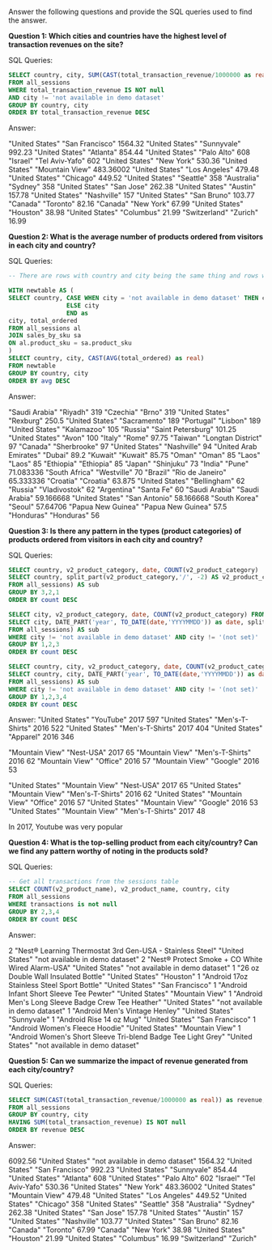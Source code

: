 Answer the following questions and provide the SQL queries used to find the answer.

    
**Question 1: Which cities and countries have the highest level of transaction revenues on the site?**


SQL Queries:

```SQL
SELECT country, city, SUM(CAST(total_transaction_revenue/1000000 as real)) as total_transaction_revenue 
FROM all_sessions 
WHERE total_transaction_revenue IS NOT null
AND city != 'not available in demo dataset'
GROUP BY country, city
ORDER BY total_transaction_revenue DESC
```

Answer:

"United States"	"San Francisco"	1564.32
"United States"	"Sunnyvale"	992.23
"United States"	"Atlanta"	854.44
"United States"	"Palo Alto"	608
"Israel"	"Tel Aviv-Yafo"	602
"United States"	"New York"	530.36
"United States"	"Mountain View"	483.36002
"United States"	"Los Angeles"	479.48
"United States"	"Chicago"	449.52
"United States"	"Seattle"	358
"Australia"	"Sydney"	358
"United States"	"San Jose"	262.38
"United States"	"Austin"	157.78
"United States"	"Nashville"	157
"United States"	"San Bruno"	103.77
"Canada"	"Toronto"	82.16
"Canada"	"New York"	67.99
"United States"	"Houston"	38.98
"United States"	"Columbus"	21.99
"Switzerland"	"Zurich"	16.99

**Question 2: What is the average number of products ordered from visitors in each city and country?**


SQL Queries:

```SQL
-- There are rows with country and city being the same thing and rows with city being null. E.g. Country and City = 'Hong Kong' and Country = 'Hong Kong' and City = 'not available in demo dataset'. This would change the average since they belong to different rows even though they are the same.

WITH newtable AS (
SELECT country, CASE WHEN city = 'not available in demo dataset' THEN country
				ELSE city
				END as
city, total_ordered
FROM all_sessions al
JOIN sales_by_sku sa
ON al.product_sku = sa.product_sku
)
SELECT country, city, CAST(AVG(total_ordered) as real) 
FROM newtable
GROUP BY country, city
ORDER BY avg DESC
```

Answer:

"Saudi Arabia"	"Riyadh"	319
"Czechia"	"Brno"	319
"United States"	"Rexburg"	250.5
"United States"	"Sacramento"	189
"Portugal"	"Lisbon"	189
"United States"	"Kalamazoo"	105
"Russia"	"Saint Petersburg"	101.25
"United States"	"Avon"	100
"Italy"	"Rome"	97.75
"Taiwan"	"Longtan District"	97
"Canada"	"Sherbrooke"	97
"United States"	"Nashville"	94
"United Arab Emirates"	"Dubai"	89.2
"Kuwait"	"Kuwait"	85.75
"Oman"	"Oman"	85
"Laos"	"Laos"	85
"Ethiopia"	"Ethiopia"	85
"Japan"	"Shinjuku"	73
"India"	"Pune"	71.083336
"South Africa"	"Westville"	70
"Brazil"	"Rio de Janeiro"	65.333336
"Croatia"	"Croatia"	63.875
"United States"	"Bellingham"	62
"Russia"	"Vladivostok"	62
"Argentina"	"Santa Fe"	60
"Saudi Arabia"	"Saudi Arabia"	59.166668
"United States"	"San Antonio"	58.166668
"South Korea"	"Seoul"	57.64706
"Papua New Guinea"	"Papua New Guinea"	57.5
"Honduras"	"Honduras"	56

**Question 3: Is there any pattern in the types (product categories) of products ordered from visitors in each city and country?**


SQL Queries:

```SQL
SELECT country, v2_product_category, date, COUNT(v2_product_category)  FROM (
SELECT country, split_part(v2_product_category,'/', -2) AS v2_product_category, DATE_PART('year', TO_DATE(date,'YYYYMMDD')) as date
FROM all_sessions) AS sub
GROUP BY 3,2,1
ORDER BY count DESC
```

```SQL
SELECT city, v2_product_category, date, COUNT(v2_product_category) FROM (
SELECT city, DATE_PART('year', TO_DATE(date,'YYYYMMDD')) as date, split_part(v2_product_category,'/', -2) AS v2_product_category
FROM all_sessions) AS sub
WHERE city != 'not available in demo dataset' AND city != '(not set)'
GROUP BY 1,2,3
ORDER BY count DESC
```

```SQL
SELECT country, city, v2_product_category, date, COUNT(v2_product_category) FROM (
SELECT country, city, DATE_PART('year', TO_DATE(date,'YYYYMMDD')) as date, split_part(v2_product_category,'/', -2) AS v2_product_category
FROM all_sessions) AS sub
WHERE city != 'not available in demo dataset' AND city != '(not set)'
GROUP BY 1,2,3,4
ORDER BY count DESC

```

Answer:
"United States"	"YouTube"	2017	597
"United States"	"Men's-T-Shirts"	2016	522
"United States"	"Men's-T-Shirts"	2017	404
"United States"	"Apparel"	2016	346

"Mountain View"	"Nest-USA"	2017	65
"Mountain View"	"Men's-T-Shirts"	2016	62
"Mountain View"	"Office"	2016	57
"Mountain View"	"Google"	2016	53

"United States"	"Mountain View"	"Nest-USA"	2017	65
"United States"	"Mountain View"	"Men's-T-Shirts"	2016	62
"United States"	"Mountain View"	"Office"	2016	57
"United States"	"Mountain View"	"Google"	2016	53
"United States"	"Mountain View"	"Men's-T-Shirts"	2017	48

In 2017, Youtube was very popular


**Question 4: What is the top-selling product from each city/country? Can we find any pattern worthy of noting in the products sold?**


SQL Queries:

```SQL
-- Get all transactions from the sessions table 
SELECT COUNT(v2_product_name), v2_product_name, country, city 
FROM all_sessions
WHERE transactions is not null
GROUP BY 2,3,4
ORDER BY count DESC
```


Answer:

2	"Nest® Learning Thermostat 3rd Gen-USA - Stainless Steel"	"United States"	"not available in demo dataset"
2	"Nest® Protect Smoke + CO White Wired Alarm-USA"	"United States"	"not available in demo dataset"
1	"26 oz Double Wall Insulated Bottle"	"United States"	"Houston"
1	"Android 17oz Stainless Steel Sport Bottle"	"United States"	"San Francisco"
1	"Android Infant Short Sleeve Tee Pewter"	"United States"	"Mountain View"
1	"Android Men's Long Sleeve Badge Crew Tee Heather"	"United States"	"not available in demo dataset"
1	"Android Men's Vintage Henley"	"United States"	"Sunnyvale"
1	"Android Rise 14 oz Mug"	"United States"	"San Francisco"
1	"Android Women's Fleece Hoodie"	"United States"	"Mountain View"
1	"Android Women's Short Sleeve Tri-blend Badge Tee Light Grey"	"United States"	"not available in demo dataset"





**Question 5: Can we summarize the impact of revenue generated from each city/country?**

SQL Queries:

```SQL
SELECT SUM(CAST(total_transaction_revenue/1000000 as real)) as revenue, country, city 
FROM all_sessions
GROUP BY country, city
HAVING SUM(total_transaction_revenue) IS NOT null
ORDER BY revenue DESC
```

Answer:

6092.56	"United States"	"not available in demo dataset"
1564.32	"United States"	"San Francisco"
992.23	"United States"	"Sunnyvale"
854.44	"United States"	"Atlanta"
608	"United States"	"Palo Alto"
602	"Israel"	"Tel Aviv-Yafo"
530.36	"United States"	"New York"
483.36002	"United States"	"Mountain View"
479.48	"United States"	"Los Angeles"
449.52	"United States"	"Chicago"
358	"United States"	"Seattle"
358	"Australia"	"Sydney"
262.38	"United States"	"San Jose"
157.78	"United States"	"Austin"
157	"United States"	"Nashville"
103.77	"United States"	"San Bruno"
82.16	"Canada"	"Toronto"
67.99	"Canada"	"New York"
38.98	"United States"	"Houston"
21.99	"United States"	"Columbus"
16.99	"Switzerland"	"Zurich"







